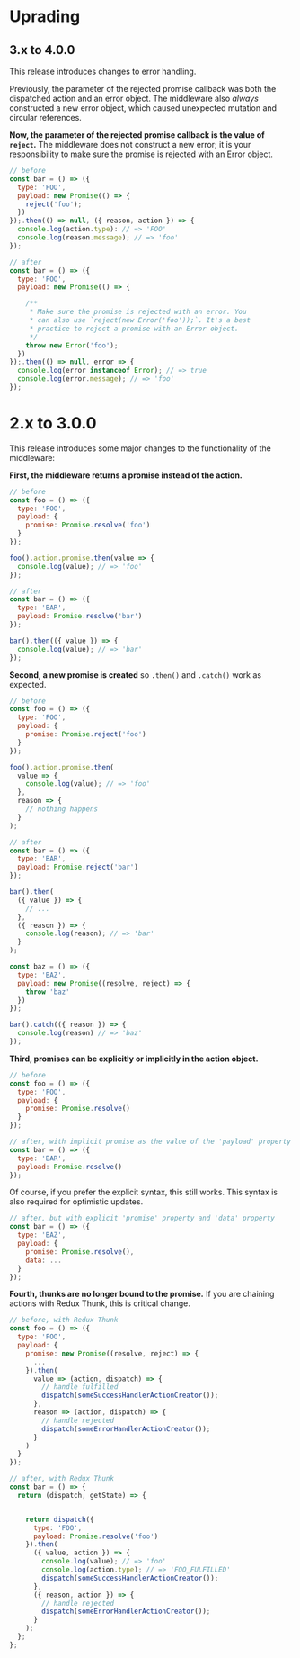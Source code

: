 # Uprading

## 3.x to 4.0.0

This release introduces changes to error handling.

Previously, the parameter of the rejected promise callback was both the dispatched action and an error object. The middleware also *always* constructed a new error object, which caused unexpected mutation and circular references.

**Now, the parameter of the rejected promise callback is the value of `reject`.** The middleware does not construct a new error; it is your responsibility to make sure the promise is rejected with an Error object.

```js
// before
const bar = () => ({
  type: 'FOO',
  payload: new Promise(() => {
    reject('foo');
  })
});.then(() => null, ({ reason, action }) => {
  console.log(action.type): // => 'FOO'
  console.log(reason.message); // => 'foo'
});

// after
const bar = () => ({
  type: 'FOO',
  payload: new Promise(() => {

    /**
     * Make sure the promise is rejected with an error. You
     * can also use `reject(new Error('foo'));`. It's a best
     * practice to reject a promise with an Error object.
     */
    throw new Error('foo');
  })
});.then(() => null, error => {
  console.log(error instanceof Error); // => true
  console.log(error.message); // => 'foo'
});
```

# 2.x to 3.0.0

This release introduces some major changes to the functionality of the middleware:

**First, the middleware returns a promise instead of the action.**

```js
// before
const foo = () => ({
  type: 'FOO',
  payload: {
    promise: Promise.resolve('foo')
  }
});

foo().action.promise.then(value => {
  console.log(value); // => 'foo'
});

// after
const bar = () => ({
  type: 'BAR',
  payload: Promise.resolve('bar')
});

bar().then(({ value }) => {
  console.log(value); // => 'bar'
});
```

**Second, a new promise is created** so `.then()` and `.catch()` work as expected.

``` js
// before
const foo = () => ({
  type: 'FOO',
  payload: {
    promise: Promise.reject('foo')
  }
});

foo().action.promise.then(
  value => {
    console.log(value); // => 'foo'
  },
  reason => {
    // nothing happens
  }
);

// after
const bar = () => ({
  type: 'BAR',
  payload: Promise.reject('bar')
});

bar().then(
  ({ value }) => {
    // ...
  },
  ({ reason }) => {
    console.log(reason); // => 'bar'
  }
);

const baz = () => ({
  type: 'BAZ',
  payload: new Promise((resolve, reject) => {
    throw 'baz'
  })
});

bar().catch(({ reason }) => {
  console.log(reason) // => 'baz'
});
```

**Third, promises can be explicitly or implicitly in the action object.**

```js
// before
const foo = () => ({
  type: 'FOO',
  payload: {
    promise: Promise.resolve()
  }
});

// after, with implicit promise as the value of the 'payload' property
const bar = () => ({
  type: 'BAR',
  payload: Promise.resolve()
});
```

Of course, if you prefer the explicit syntax, this still works. This syntax is also required for optimistic updates.

```js
// after, but with explicit 'promise' property and 'data' property
const bar = () => ({
  type: 'BAZ',
  payload: {
    promise: Promise.resolve(),
    data: ...
  }
});
```

**Fourth, thunks are no longer bound to the promise.** If you are chaining actions with Redux Thunk, this is critical change.

```js
// before, with Redux Thunk
const foo = () => ({
  type: 'FOO',
  payload: {
    promise: new Promise((resolve, reject) => {
      ...
    }).then(
      value => (action, dispatch) => {
        // handle fulfilled
        dispatch(someSuccessHandlerActionCreator());
      },
      reason => (action, dispatch) => {
        // handle rejected
        dispatch(someErrorHandlerActionCreator());
      }
    )
  }
});

// after, with Redux Thunk
const bar = () => {
  return (dispatch, getState) => {


    return dispatch({
      type: 'FOO',
      payload: Promise.resolve('foo')
    }).then(
      ({ value, action }) => {
        console.log(value); // => 'foo'
        console.log(action.type); // => 'FOO_FULFILLED'
        dispatch(someSuccessHandlerActionCreator());
      },
      ({ reason, action }) => {
        // handle rejected
        dispatch(someErrorHandlerActionCreator());
      }
    );
  };
};
```

